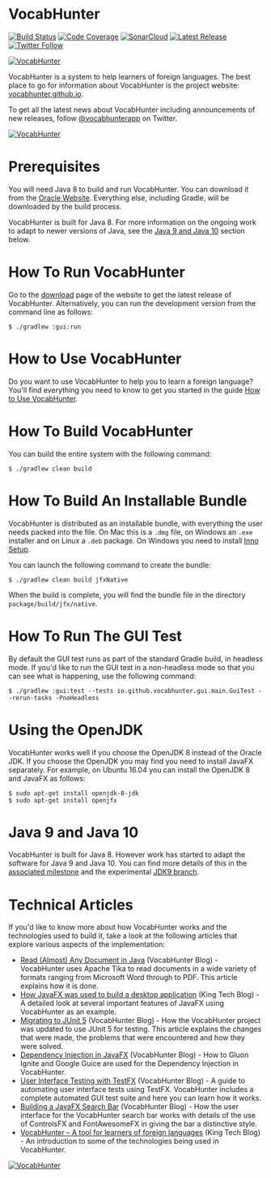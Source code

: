 # VocabHunter

[![Build Status](https://img.shields.io/travis/VocabHunter/VocabHunter/jdk11.svg)](https://travis-ci.org/VocabHunter/VocabHunter)
[![Code Coverage](https://img.shields.io/codecov/c/github/VocabHunter/VocabHunter.svg)](https://codecov.io/gh/VocabHunter/VocabHunter)
[![SonarCloud](/assets/SonarCloud.svg)](https://sonarcloud.io/dashboard?id=io.github.vocabhunter%3Avocabhunter)
[![Latest Release](https://img.shields.io/github/release/VocabHunter/VocabHunter.svg)](https://github.com/VocabHunter/VocabHunter/releases/latest)
[![Twitter Follow](https://img.shields.io/twitter/follow/vocabhunterapp.svg?style=social&label=Follow)](https://twitter.com/vocabhunterapp)

[![VocabHunter](/assets/VocabHunter.png)](https://vocabhunter.github.io/)

VocabHunter is a system to help learners of foreign languages.  The best place to go for information about VocabHunter is the project website: [vocabhunter.github.io](https://vocabhunter.github.io/).

To get all the latest news about VocabHunter including announcements of new releases, follow [@vocabhunterapp](https://twitter.com/vocabhunterapp) on Twitter.

[![VocabHunter](/assets/VocabHunter-in-use.png)](https://vocabhunter.github.io/)

# Prerequisites

You will need Java 8 to build and run VocabHunter.  You can download it from the [Oracle Website](http://www.oracle.com/technetwork/java/javase/downloads/index.html).  Everything else, including Gradle, will be downloaded by the build process.

VocabHunter is built for Java 8.  For more information on the ongoing work to adapt to newer versions of Java, see the [Java 9 and Java 10](#java-9-and-java-10) section below.

# How To Run VocabHunter

Go to the [download](https://vocabhunter.github.io/download/) page of the website to get the latest release of VocabHunter.  Alternatively, you can run the development version from the command line as follows:
~~~
$ ./gradlew :gui:run
~~~

# How to Use VocabHunter

Do you want to use VocabHunter to help you to learn a foreign language?  You'll find everything you need to know to get you started in the guide [How to Use VocabHunter](https://vocabhunter.github.io/help/).

# How To Build VocabHunter

You can build the entire system with the following command:
~~~
$ ./gradlew clean build
~~~

# How To Build An Installable Bundle

VocabHunter is distributed as an installable bundle, with everything the user needs packed into the file.  On Mac this is a `.dmg` file, on Windows an `.exe` installer and on Linux a `.deb` package.  On Windows you need to install [Inno Setup](http://www.jrsoftware.org/isdl.php).

You can launch the following command to create the bundle:
~~~
$ ./gradlew clean build jfxNative
~~~

When the build is complete, you will find the bundle file in the directory `package/build/jfx/native`.

# How To Run The GUI Test

By default the GUI test runs as part of the standard Gradle build, in headless mode.  If you'd like to run the GUI test in a non-headless mode so that you can see what is happening, use the following command:
~~~
$ ./gradlew :gui:test --tests io.github.vocabhunter.gui.main.GuiTest --rerun-tasks -PnoHeadless
~~~

# Using the OpenJDK

VocabHunter works well if you choose the OpenJDK 8 instead of the Oracle JDK.  If you choose the OpenJDK you may find you need to install JavaFX separately.  For example, on Ubuntu 16.04 you can install the OpenJDK 8 and JavaFX as follows:
~~~
$ sudo apt-get install openjdk-8-jdk
$ sudo apt-get install openjfx
~~~

# Java 9 and Java 10

VocabHunter is built for Java 8.  However work has started to adapt the software for Java 9 and Java 10.  You can find more details of this in the [associated milestone](https://github.com/VocabHunter/VocabHunter/milestone/1) and the experimental [JDK9 branch](https://github.com/VocabHunter/VocabHunter/tree/jdk9).

# Technical Articles

If you'd like to know more about how VocabHunter works and the technologies used to build it, take a look at the following articles that explore various aspects of the implementation:

* [Read (Almost) Any Document in Java] (VocabHunter Blog) - VocabHunter uses Apache Tika to read documents in a wide variety of formats ranging from Microsoft Word through to PDF.  This article explains how it is done.
* [How JavaFX was used to build a desktop application] (King Tech Blog) - A detailed look at several important features of JavaFX using VocabHunter as an example.
* [Migrating to JUnit 5] (VocabHunter Blog) - How the VocabHunter project was updated to use JUnit 5 for testing.  This article explains the changes that were made, the problems that were encountered and how they were solved.
* [Dependency Injection in JavaFX] (VocabHunter Blog) - How to Gluon Ignite and Google Guice are used for the  Dependency Injection in VocabHunter.
* [User Interface Testing with TestFX] (VocabHunter Blog) - A guide to automating user interface tests using TestFX.  VocabHunter includes a complete automated GUI test suite and here you can learn how it works.
* [Building a JavaFX Search Bar] (VocabHunter Blog) - How the user interface for the VocabHunter search bar works with details of the use of ControlsFX and FontAwesomeFX in giving the bar a distinctive style.
* [VocabHunter – A tool for learners of foreign languages] (King Tech Blog) - An introduction to some of the technologies being used in VocabHunter.

[![VocabHunter](/assets/VocabHunter-Technical-Articles.png)](https://vocabhunter.github.io/blog/)

[Dependency Injection in JavaFX]:https://vocabhunter.github.io/2016/11/13/JavaFX-Dependency-Injection.html
[User Interface Testing with TestFX]:https://vocabhunter.github.io/2016/07/27/TestFX.html
[Building a JavaFX Search Bar]:https://vocabhunter.github.io/2017/01/15/Search-Bar.html
[Read (Almost) Any Document in Java]:https://vocabhunter.github.io/2017/04/30/Read-Any-Document-Format.html
[Migrating to JUnit 5]:https://vocabhunter.github.io/2017/10/17/migrating-to-junit-5.html

[VocabHunter – A tool for learners of foreign languages]:https://medium.com/techking/vocabhunter-a-tool-for-learners-of-foreign-languages-55c467a6250c
[How JavaFX was used to build a desktop application]:https://medium.com/techking/how-javafx-was-used-to-build-a-desktop-application-7d4c680d8dc
